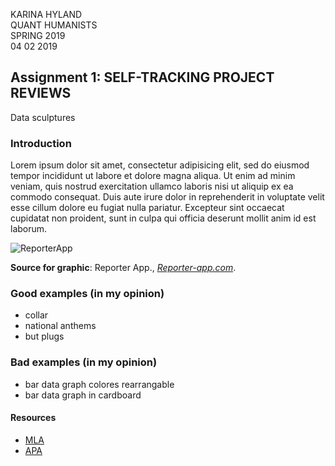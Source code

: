 KARINA HYLAND <br>
QUANT HUMANISTS <br>
SPRING 2019 <br> 
04 02 2019

## Assignment 1: SELF-TRACKING PROJECT REVIEWS
 
Data sculptures

### Introduction

Lorem ipsum dolor sit amet, consectetur adipisicing elit, sed do eiusmod
tempor incididunt ut labore et dolore magna aliqua. Ut enim ad minim veniam,
quis nostrud exercitation ullamco laboris nisi ut aliquip ex ea commodo
consequat. Duis aute irure dolor in reprehenderit in voluptate velit esse
cillum dolore eu fugiat nulla pariatur. Excepteur sint occaecat cupidatat non
proident, sunt in culpa qui officia deserunt mollit anim id est laborum.

<!-- INCLUDE IMAGES WHEN APPROPRIATE -->

![ReporterApp](link)

**Source for graphic**: Reporter App., [_Reporter-app.com_](http://www.reporter-app.com/).


### Good examples (in my opinion)

- collar
- national anthems
- but plugs


### Bad examples (in my opinion)

- bar data graph colores rearrangable
- bar data graph in cardboard


#### Resources

* [MLA](https://owl.english.purdue.edu/owl/resource/747/01/)
* [APA](https://owl.english.purdue.edu/owl/resource/560/01/)
